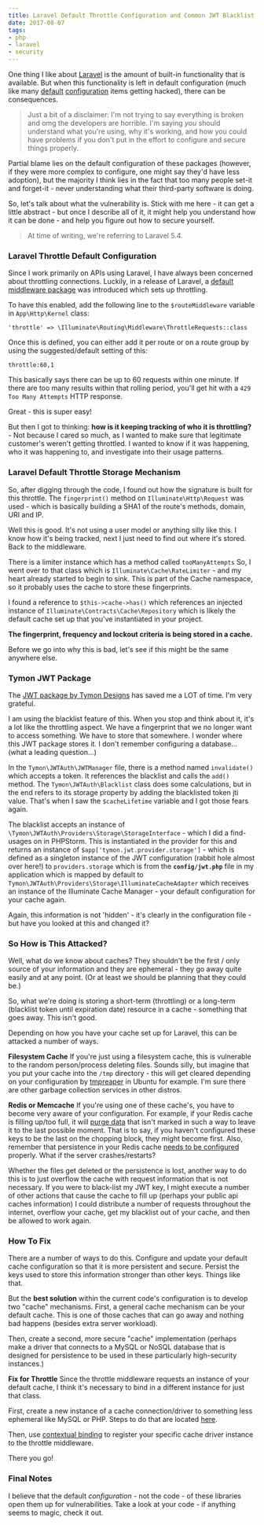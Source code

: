 ```yaml
---
title: Laravel Default Throttle Configuration and Common JWT Blacklist Vulnerable to Cache Attacks
date: 2017-08-07
tags:
- php
- laravel
- security
---
```

One thing I like about [Laravel](https://laravel.com/) is the amount of built-in functionality that is available.  But when this functionality is left in default configuration (much like many [default](https://snyk.io/blog/mongodb-hack-and-secure-defaults/) [configuration](https://krebsonsecurity.com/2015/02/spam-uses-default-passwords-to-hack-routers/) items getting hacked), there can be consequences.

<!--more-->

> Just a bit of a disclaimer: I'm not trying to say everything is broken and omg the developers are horrible. I'm saying _you_ should understand what you're using, why it's working, and how you could have problems if you don't put in the effort to configure and secure things properly.

Partial blame lies on the default configuration of these packages (however, if they were more complex to configure, one might say they'd have less adoption), but the majority I think lies in the fact that too many people set-it and forget-it - never understanding what their third-party software is doing.

So, let's talk about what the vulnerability is.  Stick with me here - it can get a little abstract - but once I describe all of it, it might help you understand how it can be done - and help you figure out how to secure yourself.

> At time of writing, we're referring to Laravel 5.4.

### Laravel Throttle Default Configuration

Since I work primarily on APIs using Laravel, I have always been concerned about throttling connections.  Luckily, in a release of Laravel, a [default middleware package](https://laravel.com/docs/5.4/middleware#registering-middleware) was introduced which sets up throttling.

To have this enabled, add the following line to the `$routeMiddleware` variable in `App\Http\Kernel` class:

`'throttle' => \Illuminate\Routing\Middleware\ThrottleRequests::class` 

Once this is defined, you can either add it per route or on a route group by using the suggested/default setting of this:

`throttle:60,1`

This basically says there can be up to 60 requests within one minute.  If there are too many results within that rolling period, you'll get hit with a `429 Too Many Attempts` HTTP response.

Great - this is super easy!

But then I got to thinking: **how is it keeping tracking of who it is throttling?** - Not because I cared so much, as I wanted to make sure that legitimate customer's weren't getting throttled.  I wanted to know if it was happening, who it was happening to, and investigate into their usage patterns.

### Laravel Default Throttle Storage Mechanism

So, after digging through the code, I found out how the signature is built for this throttle.  The `fingerprint()` method on `Illuminate\Http\Request` was used - which is basically building a SHA1 of the route's methods, domain, URI and IP. 

Well this is good.  It's not using a user model or anything silly like this.  I know how it's being tracked, next I just need to find out where it's stored.  Back to the middleware.

There is a limiter instance which has a method called `tooManyAttempts`  So, I went over to that class which is `Illuminate\Cache\RateLimiter` - and my heart already started to begin to sink.  This is part of the Cache namespace, so it probably uses the cache to store these fingerprints.  

I found a reference to `$this->cache->has()` which references an injected instance of `Illuminate\Contracts\Cache\Repository` which is likely the default cache set up that you've instantiated in your project.

**The fingerprint, frequency and lockout criteria is being stored in a cache.**

Before we go into why this is bad, let's see if this might be the same anywhere else.

### Tymon JWT Package

The [JWT package by Tymon Designs](https://github.com/tymondesigns/jwt-auth) has saved me a LOT of time.  I'm very grateful.

I am using the blacklist feature of this.  When you stop and think about it, it's a lot like the throttling aspect.  We have a fingerprint that we no longer want to access something.  We have to store that somewhere.  I wonder where this JWT package stores it. I don't remember configuring a database... (what a leading question...)

In the `Tymon\JWTAuth\JWTManager` file, there is a method named `invalidate()` which accepts a token.  It references the blacklist and calls the `add()` method.  The `Tymon\JWTAuth\Blacklist` class does some calculations, but in the end refers to its storage property by adding the blacklisted token jti value.  That's when I saw the `$cacheLifetime` variable and I got those fears again.

The blacklist accepts an instance of `\Tymon\JWTAuth\Providers\Storage\StorageInterface` - which I did a find-usages on in PHPStorm.  This is instantiated in the provider for this and returns an instance of `$app['tymon.jwt.provider.storage']` - which is defined as a singleton instance of the JWT configuration (rabbit hole almost over here!) to `providers.storage` which is from the **`config/jwt.php`** file in my application which is mapped by default to `Tymon\JWTAuth\Providers\Storage\IlluminateCacheAdapter` which receives an instance of the Illuminate Cache Manager - your default configuration for your cache again.

Again, this information is not 'hidden' - it's clearly in the configuration file - but have you looked at this and changed it?

### So How is This Attacked?

Well, what do we know about caches?  They shouldn't be the first / only source of your information and they are ephemeral - they go away quite easily and at any point. (Or at least we should be planning that they could be.)

So, what we're doing is storing a short-term (throttling) or a long-term (blacklist token until expiration date) resource in a cache - something that goes away.  This isn't good.

Depending on how you have your cache set up for Laravel, this can be attacked a number of ways.

**Filesystem Cache** If you're just using a filesystem cache, this is vulnerable to the random person/process deleting files.  Sounds silly, but imagine that you put your cache into the `/tmp` directory - this will get cleared depending on your configuration by [tmpreaper](http://manpages.ubuntu.com/manpages/wily/man8/tmpreaper.8.html) in Ubuntu for example.  I'm sure there are other garbage collection services in other distros.

**Redis or Memcache** If you're using one of these cache's, you have to become very aware of your configuration.  For example, if your Redis cache is filling up/too full, it will [purge data](https://stackoverflow.com/questions/5068518/what-does-redis-do-when-it-runs-out-of-memory) that isn't marked in such a way to leave it to the last possible moment.  That is to say, if you haven't configured these keys to be the last on the chopping block, they might become first.   Also, remember that persistence in your Redis cache [needs to be configured](https://redis.io/topics/persistence) properly.  What if the server crashes/restarts?

Whether the files get deleted or the persistence is lost, another way to do this is to just overflow the cache with request information that is not necessary.  If you were to black-list my JWT key, I might execute a number of other actions that cause the cache to fill up (perhaps your public api caches information) I could distribute a number of requests throughout the internet, overflow your cache, get my blacklist out of your cache, and then be allowed to work again.

### How To Fix

There are a number of ways to do this.  Configure and update your default cache configuration so that it is more persistent and secure.  Persist the keys used to store this information stronger than other keys.  Things like that.

But the **best solution** within the current code's configuration is to develop two "cache" mechanisms.  First, a general cache mechanism can be your default cache.  This is one of those caches that can go away and nothing bad happens (besides extra server workload).  

Then, create a second, more secure "cache" implementation (perhaps make a driver that connects to a MySQL or NoSQL database that is designed for persistence to be used in these particularly high-security instances.)

**Fix for Throttle** Since the throttle middleware requests an instance of your default cache, I think it's necessary to bind in a different instance for just that class.

First, create a new instance of a cache connection/driver to something less ephemeral like MySQL or PHP.  Steps to do that are located [here](https://laravel.com/docs/5.4/cache#writing-the-driver).

Then, use [contextual binding](https://laravel.com/docs/5.4/container#contextual-binding) to register your specific cache driver instance to the throttle middleware.

There you go!

### Final Notes

I believe that the default _configuration_ - not the code - of these libraries open them up for vulnerabilities.  Take a look at your code - if anything seems to magic, check it out.
